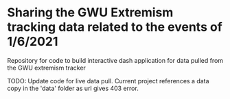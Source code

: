 # Sharing the GWU Extremism tracking data related to the events of 1/6/2021

Repository for code to build interactive dash application for data pulled from the GWU extremism tracker

TODO: Update code for live data pull.  Current project references a data copy in the 'data' folder as url gives 403 error.
